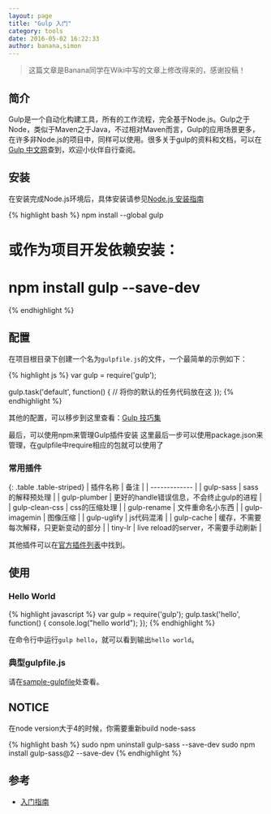 ```yaml
---
layout: page
title: "Gulp 入门"
category: tools
date: 2016-05-02 16:22:33
author: banana,simon
---
```


> 这篇文章是Banana同学在Wiki中写的文章上修改得来的，感谢投稿！

## 简介

Gulp是一个自动化构建工具，所有的工作流程，完全基于Node.js。Gulp之于Node，类似于Maven之于Java，不过相对Maven而言，Gulp的应用场景更多，在许多非Node.js的项目中，同样可以使用。很多关于gulp的资料和文档，可以在[Gulp 中文网](http://www.gulpjs.com.cn/)查到，欢迎小伙伴自行查阅。

## 安装

在安装完成Node.js环境后，具体安装请参见[Node.js 安装指南]()

{% highlight bash %}
npm install --global gulp
# 或作为项目开发依赖安装：
# npm install gulp --save-dev
{% endhighlight %}

## 配置

在项目根目录下创建一个名为```gulpfile.js```的文件，一个最简单的示例如下：

{% highlight js %}
var gulp = require('gulp');

gulp.task('default', function() {
  // 将你的默认的任务代码放在这
});
{% endhighlight %}

其他的配置，可以移步到这里查看：[Gulp 技巧集](http://www.gulpjs.com.cn/docs/recipes/)

最后，可以使用npm来管理Gulp插件安装
这里最后一步可以使用package.json来管理，在gulpfile中require相应的包就可以使用了

### 常用插件

{: .table .table-striped}
| 插件名称   | 备注   |
| ------------- |
| gulp-sass | sass的解释预处理 |
| gulp-plumber | 更好的handle错误信息，不会终止gulp的进程 |
| gulp-clean-css | css的压缩处理 |
| gulp-rename | 文件重命名小东西 |
| gulp-imagemin | 图像压缩 |
| gulp-uglify | js代码混淆 |
| gulp-cache | 缓存，不需要每次解释，只更新变动的部分 |
| tiny-lr | live reload的server，不需要手动刷新 |

其他插件可以在[官方插件列表](http://gulpjs.com/plugins/)中找到。

## 使用

### Hello World

{% highlight javascript %}
var gulp = require('gulp');
gulp.task('hello', function() {
    console.log("hello world");
});
{% endhighlight %}

在命令行中运行```gulp hello```，就可以看到输出```hello world```。

### 典型gulpfile.js

请在[sample-gulpfile](https://github.com/eurus/sample-gulpfile)处查看。

## NOTICE

在node version大于4的时候，你需要重新build node-sass

{% highlight bash %}
sudo npm uninstall gulp-sass --save-dev
sudo npm install gulp-sass@2 --save-dev
{% endhighlight %}

## 参考

* [入门指南](http://www.gulpjs.com.cn/docs/getting-started/)
